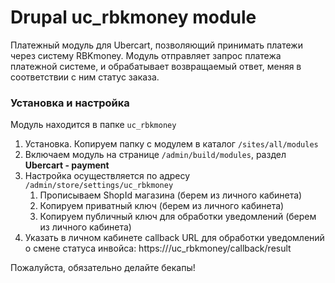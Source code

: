 # Drupal uc_rbkmoney module

Платежный модуль для Ubercart, позволяющий принимать платежи через систему RBKmoney.
Модуль отправляет запрос платежа платежной системе, и обрабатывает возвращаемый ответ, меняя в соответствии с ним статус заказа.


### Установка и настройка

Модуль находится в папке `uc_rbkmoney`

1. Установка. Копируем папку с модулем в каталог `/sites/all/modules`
2. Включаем модуль на странице `/admin/build/modules`, раздел **Ubercart - payment**
3. Настройка осуществляется по адресу `/admin/store/settings/uc_rbkmoney`
	1. Прописываем ShopId магазина (берем из личного кабинета)
	2. Копируем приватный ключ (берем из личного кабинета)
	3. Копируем публичный ключ для обработки уведомлений (берем из личного кабинета)
4. Указать в личном кабинете callback URL для обработки уведомлений о смене статуса инвойса: https://<your-site>/uc_rbkmoney/callback/result

Пожалуйста, обязательно делайте бекапы!
